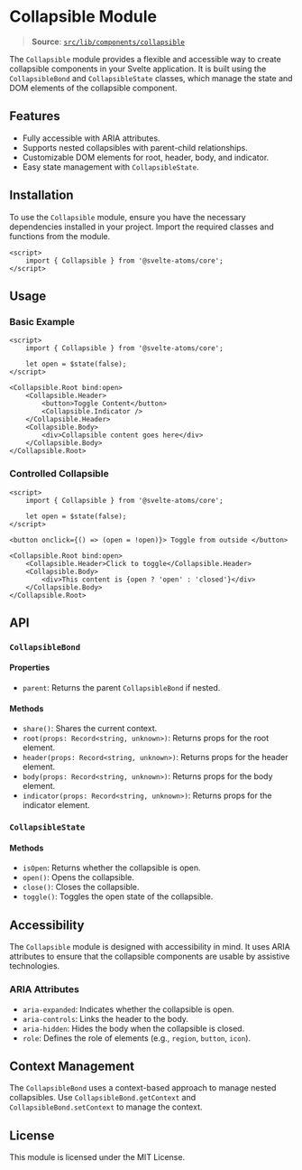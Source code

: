 # Collapsible Module

> **Source**: [`src/lib/components/collapsible`](../../src/lib/components/collapsible)

The `Collapsible` module provides a flexible and accessible way to create collapsible components in your Svelte application. It is built using the `CollapsibleBond` and `CollapsibleState` classes, which manage the state and DOM elements of the collapsible component.

## Features

- Fully accessible with ARIA attributes.
- Supports nested collapsibles with parent-child relationships.
- Customizable DOM elements for root, header, body, and indicator.
- Easy state management with `CollapsibleState`.

## Installation

To use the `Collapsible` module, ensure you have the necessary dependencies installed in your project. Import the required classes and functions from the module.

```svelte
<script>
	import { Collapsible } from '@svelte-atoms/core';
</script>
```

## Usage

### Basic Example

```svelte
<script>
	import { Collapsible } from '@svelte-atoms/core';

	let open = $state(false);
</script>

<Collapsible.Root bind:open>
	<Collapsible.Header>
		<button>Toggle Content</button>
		<Collapsible.Indicator />
	</Collapsible.Header>
	<Collapsible.Body>
		<div>Collapsible content goes here</div>
	</Collapsible.Body>
</Collapsible.Root>
```

### Controlled Collapsible

```svelte
<script>
	import { Collapsible } from '@svelte-atoms/core';

	let open = $state(false);
</script>

<button onclick={() => (open = !open)}> Toggle from outside </button>

<Collapsible.Root bind:open>
	<Collapsible.Header>Click to toggle</Collapsible.Header>
	<Collapsible.Body>
		<div>This content is {open ? 'open' : 'closed'}</div>
	</Collapsible.Body>
</Collapsible.Root>
```

## API

### `CollapsibleBond`

#### Properties

- `parent`: Returns the parent `CollapsibleBond` if nested.

#### Methods

- `share()`: Shares the current context.
- `root(props: Record<string, unknown>)`: Returns props for the root element.
- `header(props: Record<string, unknown>)`: Returns props for the header element.
- `body(props: Record<string, unknown>)`: Returns props for the body element.
- `indicator(props: Record<string, unknown>)`: Returns props for the indicator element.

### `CollapsibleState`

#### Methods

- `isOpen`: Returns whether the collapsible is open.
- `open()`: Opens the collapsible.
- `close()`: Closes the collapsible.
- `toggle()`: Toggles the open state of the collapsible.

## Accessibility

The `Collapsible` module is designed with accessibility in mind. It uses ARIA attributes to ensure that the collapsible components are usable by assistive technologies.

### ARIA Attributes

- `aria-expanded`: Indicates whether the collapsible is open.
- `aria-controls`: Links the header to the body.
- `aria-hidden`: Hides the body when the collapsible is closed.
- `role`: Defines the role of elements (e.g., `region`, `button`, `icon`).

## Context Management

The `CollapsibleBond` uses a context-based approach to manage nested collapsibles. Use `CollapsibleBond.getContext` and `CollapsibleBond.setContext` to manage the context.

## License

This module is licensed under the MIT License.
